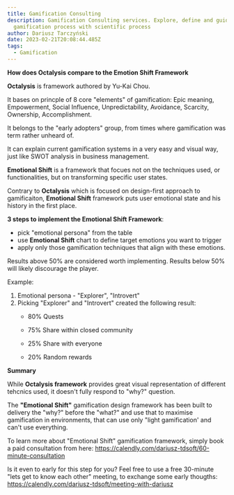 ```yaml
---
title: Gamification Consulting
description: Gamification Consulting services. Explore, define and guide your
  gamification process with scientific process
author: Dariusz Tarczyński
date: 2023-02-21T20:08:44.485Z
tags:
  - Gamification
---
```

**How does Octalysis compare to the Emotion Shift Framework**

**Octalysis** is framework authored by Yu-Kai Chou.

It bases on princple of 8 core "elements" of gamification:
Epic meaning, Empowerment, Social Influence, Unpredictability, Avoidance, Scarcity, Ownership, Accomplishment.

It belongs to the "early adopters" group, from times where gamification was term rather unheard of. 

It can explain current gamification systems in a very easy and visual way, just like SWOT analysis in business management.


**Emotional Shift** is a framework that focues not on the techniques used, or functionalities, but on transforming specific user states.

Contrary to **Octalysis** which is focused on design-first approach to gamificaiton, **Emotional Shift** framework puts user emotional state and his history in the first place.


**3 steps to implement the Emotional Shift Framework**:
- pick "emotional persona" from the table
- use **Emotional Shift** chart to define target emotions you want to trigger
- apply only those gamification techniques that align with these emotions.

Results above 50% are considered worth implementing.
Results below 50% will likely discourage the player.

Example:
1. Emotional persona - "Explorer", "Introvert"
2. Picking "Explorer" and "Introvert" created the following result:
    - 80% Quests
    - 75% Share within closed community

    - 25% Share with everyone
    - 20% Random rewards


**Summary**

While **Octalysis framework** provides great visual representation of different tehcnics used, it doesn't fully respond to "why?" question.

The **"Emotional Shift"** gamification design framework has been built to delivery the "why?" before the "what?" and use that to maximise gamification in environments, that can use only "light gamification' and can't use everything.




To learn more about "Emotional Shift" gamification framework, simply book a paid consultation from here: https://calendly.com/dariusz-tdsoft/60-minute-consultation

Is it even to early for this step for you? Feel free to use a free 30-minute "lets get to know each other" meeting, to exchange some early thougths: https://calendly.com/dariusz-tdsoft/meeting-with-dariusz

